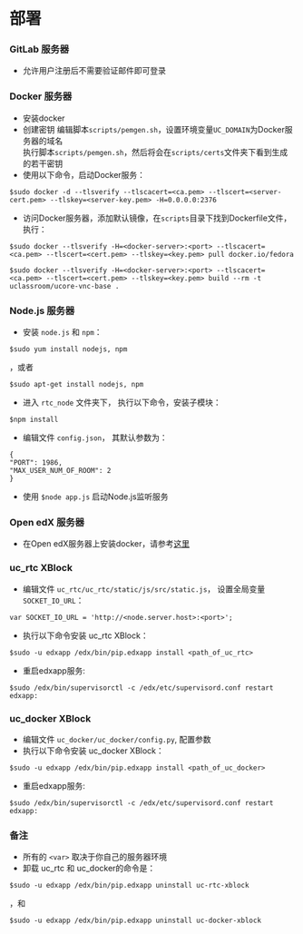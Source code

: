 部署
========

### GitLab 服务器
* 允许用户注册后不需要验证邮件即可登录  


### Docker 服务器
* 安装docker
* 创建密钥
  编辑脚本`scripts/pemgen.sh`，设置环境变量`UC_DOMAIN`为Docker服务器的域名  
  执行脚本`scripts/pemgen.sh`，然后将会在`scripts/certs`文件夹下看到生成的若干密钥
* 使用以下命令，启动Docker服务：  
```
$sudo docker -d --tlsverify --tlscacert=<ca.pem> --tlscert=<server-cert.pem> --tlskey=<server-key.pem> -H=0.0.0.0:2376
```
* 访问Docker服务器，添加默认镜像，在`scripts`目录下找到Dockerfile文件，执行： 
```
$sudo docker --tlsverify -H=<docker-server>:<port> --tlscacert=<ca.pem> --tlscert=<cert.pem> --tlskey=<key.pem> pull docker.io/fedora
```
```
$sudo docker --tlsverify -H=<docker-server>:<port> --tlscacert=<ca.pem> --tlscert=<cert.pem> --tlskey=<key.pem> build --rm -t uclassroom/ucore-vnc-base .
```


### Node.js 服务器
* 安装 `node.js` 和 `npm`：  
```
$sudo yum install nodejs, npm
```  
  ，或者  
```
$sudo apt-get install nodejs, npm
```  
* 进入 `rtc_node` 文件夹下， 执行以下命令，安装子模块：  
```
$npm install
```  
* 编辑文件 `config.json`， 其默认参数为：  
```
{
"PORT": 1986,
"MAX_USER_NUM_OF_ROOM": 2
}
```
* 使用 `$node app.js` 启动Node.js监听服务


### Open edX 服务器
* 在Open edX服务器上安装docker，请参考[这里](http://docs.docker.com/installation/ubuntulinux/#ubuntu-precise-1204-lts-64-bit)  


### uc_rtc XBlock
* 编辑文件 `uc_rtc/uc_rtc/static/js/src/static.js`， 设置全局变量 `SOCKET_IO_URL`：  
```
var SOCKET_IO_URL = 'http://<node.server.host>:<port>';
```
* 执行以下命令安装 uc_rtc XBlock：  
```
$sudo -u edxapp /edx/bin/pip.edxapp install <path_of_uc_rtc>
```
* 重启edxapp服务:  
```
$sudo /edx/bin/supervisorctl -c /edx/etc/supervisord.conf restart edxapp:
```


### uc_docker XBlock
* 编辑文件 `uc_docker/uc_docker/config.py`, 配置参数
* 执行以下命令安装 uc_docker XBlock：  
```
$sudo -u edxapp /edx/bin/pip.edxapp install <path_of_uc_docker>
```
* 重启edxapp服务:  
```
$sudo /edx/bin/supervisorctl -c /edx/etc/supervisord.conf restart edxapp:
```

### 备注
* 所有的 `<var>` 取决于你自己的服务器环境
* 卸载 uc_rtc 和 uc_docker的命令是：  
```
$sudo -u edxapp /edx/bin/pip.edxapp uninstall uc-rtc-xblock
```  
  ，和
```
$sudo -u edxapp /edx/bin/pip.edxapp uninstall uc-docker-xblock
```

